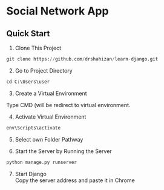<h1>Social Network App </h1>


<h2>Quick Start</h2>


1. Clone This Project<br>
```python
git clone https://github.com/drshahizan/learn-django.git
```

2. Go to Project Directory<br>
```python
cd C:\Users\user
```

3. Create a Virtual Environment<br>

Type CMD (will be redirect to virtual environment.

4. Activate Virtual Environment<br>
```python
env\Scripts\activate
```

5. Select own Folder Pathway<br>

6. Start the Server by Running the Server
```python
python manage.py runserver
```

7. Start Django<br>
Copy the server address and paste it in Chrome
